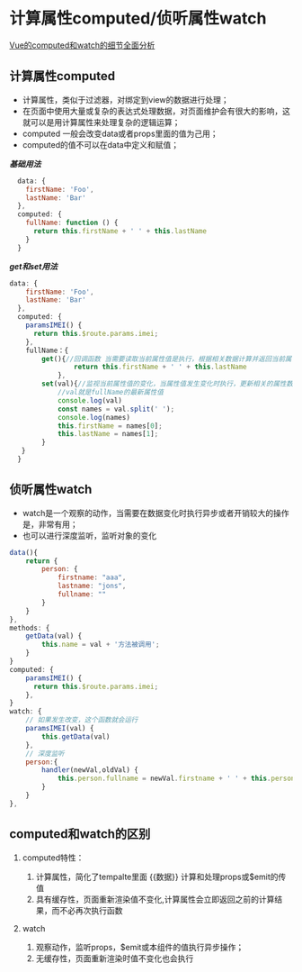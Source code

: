 # 计算属性computed/侦听属性watch

[Vue的computed和watch的细节全面分析](https://segmentfault.com/a/1190000012948175?utm_source=tag-newest)

## 计算属性computed

- 计算属性，类似于过滤器，对绑定到view的数据进行处理；
- 在页面中使用大量或复杂的表达式处理数据，对页面维护会有很大的影响，这就可以是用计算属性来处理复杂的逻辑运算；
- computed 一般会改变data或者props里面的值为己用；
- computed的值不可以在data中定义和赋值；
  
***基础用法***

```js
  data: {
    firstName: 'Foo',
    lastName: 'Bar'
  },
  computed: {
    fullName: function () {
      return this.firstName + ' ' + this.lastName
    }
  }
```

***get和set用法***

```js
data: {
    firstName: 'Foo',
    lastName: 'Bar'
  },
  computed: {
    paramsIMEI() {
      return this.$route.params.imei;
    },
    fullName：{
        get(){//回调函数 当需要读取当前属性值是执行，根据相关数据计算并返回当前属性的值
                return this.firstName + ' ' + this.lastName
            },
        set(val){//监视当前属性值的变化，当属性值发生变化时执行，更新相关的属性数据
            //val就是fullName的最新属性值
            console.log(val)
            const names = val.split(' ');
            console.log(names)
            this.firstName = names[0];
            this.lastName = names[1];
        }
   }
  }
```

## 侦听属性watch

- watch是一个观察的动作，当需要在数据变化时执行异步或者开销较大的操作是，非常有用；
- 也可以进行深度监听，监听对象的变化

```js
data(){
    return {
        person: {
            firstname: "aaa",
            lastname: "jons",
            fullname: ""
        }
    }
},
methods: {
    getData(val) {
        this.name = val + '方法被调用';
    }
}
computed: {
    paramsIMEI() {
      return this.$route.params.imei;
    },
}
watch: {
    // 如果发生改变，这个函数就会运行
    paramsIMEI(val) {
        this.getData(val)
    },
    // 深度监听
    person:{
        handler(newVal,oldVal) {
            this.person.fullname = newVal.firstname + ' ' + this.person.lastname;
        }
    }
},

```

## computed和watch的区别

1. computed特性：
   1. 计算属性，简化了tempalte里面 {{数据}} 计算和处理props或$emit的传值
   2. 具有缓存性，页面重新渲染值不变化,计算属性会立即返回之前的计算结果，而不必再次执行函数

2. watch
   1. 观察动作，监听props，$emit或本组件的值执行异步操作；
   2. 无缓存性，页面重新渲染时值不变化也会执行
